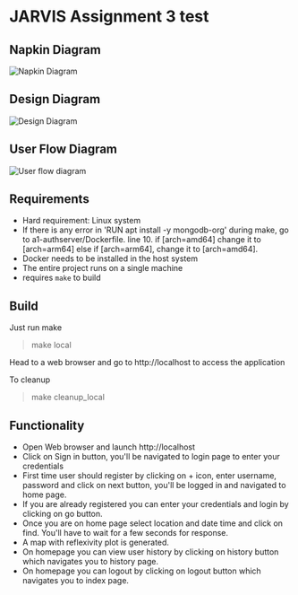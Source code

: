 # JARVIS Assignment 3 test

## Napkin Diagram

![Napkin Diagram](https://user-images.githubusercontent.com/22557048/152892846-99e400bf-0cf2-44ba-a407-ce3cb34d833b.png)


## Design Diagram

![Design Diagram](https://user-images.githubusercontent.com/89654540/167268136-b6cdc99c-d768-465d-8523-66ba9e5efffe.png)


## User Flow Diagram

![User flow diagram](https://user-images.githubusercontent.com/22557048/152893438-234bd3c7-8ea7-4c45-9b13-2c7cca853d22.png)



## Requirements
- Hard requirement: Linux system
- If there is any error in 'RUN apt install -y mongodb-org' during make, go to a1-authserver/Dockerfile. line 10. if [arch=amd64] change it to [arch=arm64] else if [arch=arm64], change it to [arch=amd64].
- Docker needs to be installed in the host system
- The entire project runs on a single machine
- requires ``make`` to build

## Build
Just run make
> make local

Head to a web browser and go to http://localhost to access the application

To cleanup
> make cleanup_local
## Functionality
- Open Web browser and launch http://localhost
- Click on Sign in button, you'll be navigated to login page to enter your credentials
- First time user should register by clicking on + icon, enter username, password and click on next button, you'll be logged in and navigated to home page.
- If you are already registered you can enter your credentials and login by clicking on go button.
- Once you are on home page select location and date time and click on find. You'll have to wait for a few seconds for response.
- A map with reflexivity plot is generated.
- On homepage you can view user history by clicking on history button which navigates you to history page.
- On homepage you can logout by clicking on logout button which navigates you to index page.
